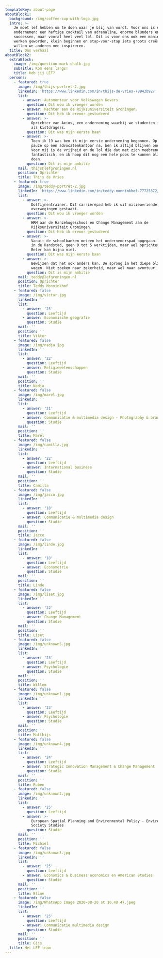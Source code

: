 ```yaml
---
templateKey: about-page
aboutBlock1:
  background: /img/coffee-cup-with-logo.jpg
  intro: >-
    Je moet lef hebben om te doen waar je blij van wordt. Voor ons is dat
    ondernemen: een heftige cocktail van adrenaline, enorme blunders en grootse
    successen, maar vooral heel veel lol. Dit is voor ons ook een manier van
    werken geworden, klein beginnen en stap-voor-stap iets groots creëren. Daar
    willen we anderen mee inspireren.
  title: Ons verhaal
aboutBlock2:
  extraBlock:
    image: /img/question-mark-chalk.jpg
    subTitle: Kom eens langs!
    title: Heb jij LEF?
  persons:
    - featured: true
      image: /img/thijs-portret-2.jpg
      linkedIn: 'https://www.linkedin.com/in/thijs-de-vries-78943b92/'
      list:
        - answer: Automonteur voor Volkswagen Kevers.
          question: Dit wou ik vroeger worden
        - answer: Rechten aan de Rijksuniversiteit Groningen.
          question: Dit heb ik ervoor gestudeerd
        - answer: >-
            Oprichter van Axios, een onderneming waarbij we studenten inzetten
            als kistdragers.
          question: Dit was mijn eerste baan
        - answer: >-
            Toen ik 19 was ben ik mijn eerste onderneming begonnen. Op een korte
            pauze op een advocatenkantoor na, ben ik altijd blijven ondernemen.
            Voor mij is de vrijheid en de lol die dat met zich meebrengt
            fantastisch, en ik hoop dit nog een hele poos te kunnen blijven
            doen.
          question: Dit is mijn ambitie
      mail: thijs@lefgroningen.nl
      position: Oprichter
      title: Thijs de Vries
    - featured: true
      image: /img/teddy-portret-2.jpg
      linkedIn: 'https://www.linkedin.com/in/teddy-monninkhof-77725372/'
      list:
        - answer: >-
            Dolfijnentrainer. Dit carrièrepad heb ik uit milieuvriendelijke
            overwegingen gestaakt.
          question: Dit wou ik vroeger worden
        - answer: >-
            HRM aan de Hanzehogeschool en Change Management aan de
            Rijksuniversiteit Groningen.
          question: Dit heb ik ervoor gestudeerd
        - answer: >-
            Vanuit de schoolbanken meteen het ondernemerspad opgegaan. Geen baan
            in de Randstad, geen 9 tot 5 werktijden, maar wel oprichter van LEF.
            Beter kan bijna niet.
          question: Dit was mijn eerste baan
        - answer: >-
            Bewijzen dat het ook anders kan. De sprong in het diepe blijven
            wagen. Niet zoeken naar zekerheid, maar wel naar avontuur!
          question: Dit is mijn ambitie
      mail: teddy@lefgroningen.nl
      position: Oprichter
      title: Teddy Monninkhof
    - featured: false
      image: /img/victor.jpg
      linkedIn: ''
      list:
        - answer: '25'
          question: Leeftijd
        - answer: Economische geografie
          question: Studie
      mail: ''
      position: ''
      title: Viktor
    - featured: false
      image: /img/nadja.jpg
      linkedIn: ''
      list:
        - answer: '22'
          question: Leeftijd
        - answer: Religiewetenschappen
          question: Studie
      mail: ''
      position: ''
      title: Nadja
    - featured: false
      image: /img/marel.jpg
      linkedIn: ''
      list:
        - answer: '21'
          question: Leeftijd
        - answer: Communicatie & multimedia design - Photography & brand design
          question: Studie
      mail: ''
      position: ''
      title: Marel
    - featured: false
      image: /img/camilla.jpg
      linkedIn: ''
      list:
        - answer: '22'
          question: Leeftijd
        - answer: International business
          question: Studie
      mail: ''
      position: ''
      title: Camilla
    - featured: false
      image: /img/jacco.jpg
      linkedIn: ''
      list:
        - answer: '18'
          question: Leeftijd
        - answer: Communicatie & multimedia design
          question: Studie
      mail: ''
      position: ''
      title: Jacco
    - featured: false
      image: /img/linde.jpg
      linkedIn: ''
      list:
        - answer: '18'
          question: Leeftijd
        - answer: Econometrie
          question: Studie
      mail: ''
      position: ''
      title: Linde
    - featured: false
      image: /img/liset.jpg
      linkedIn: ''
      list:
        - answer: '22'
          question: Leeftijd
        - answer: Change Management
          question: Studie
      mail: ''
      position: ''
      title: Liset
    - featured: false
      image: /img/unknown5.jpg
      linkedIn: ''
      list:
        - answer: '23'
          question: Leeftijd
        - answer: Psychologie
          question: Studie
      mail: ''
      position: ''
      title: Willem
    - featured: false
      image: /img/unknown1.jpg
      linkedIn: ''
      list:
        - answer: '23'
          question: Leeftijd
        - answer: Psychologie
          question: Studie
      mail: ''
      position: ''
      title: Matthijs
    - featured: false
      image: /img/unknown4.jpg
      linkedIn: ''
      list:
        - answer: '24'
          question: Leeftijd
        - answer: Strategic Innovation Management & Change Management
          question: Studie
      mail: ''
      position: ''
      title: Ruben
    - featured: false
      image: /img/unknown2.jpg
      linkedIn: ''
      list:
        - answer: '25'
          question: Leeftijd
        - answer: >-
            European Spatial Planning and Environmental Policy - Environment and
            Society Studies
          question: Studie
      mail: ''
      position: ''
      title: Michiel
    - featured: false
      image: /img/unknown3.jpg
      linkedIn: ''
      list:
        - answer: '25'
          question: Leeftijd
        - answer: Economics & business economics en American Studies
          question: Studie
      mail: ''
      position: ''
      title: Eline
    - featured: false
      image: /img/WhatsApp Image 2020-08-20 at 10.48.47.jpeg
      linkedIn: ''
      list:
        - answer: '25'
          question: Leeftijd
        - answer: Communicatie multimedia design
          question: Studie
      mail: ''
      position: ''
      title: Gijs
  title: Het LEF team
---
```


